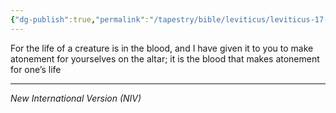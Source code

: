 ```yaml
---
{"dg-publish":true,"permalink":"/tapestry/bible/leviticus/leviticus-17-11/","title":"Leviticus 17:11","hide":true,"tags":["bible-verse","bible-verse"],"dgHomeLink":true,"dgShowLocalGraph":true,"dgEnableSearch":true}
---
```


For the life of a creature is in the blood, and I have given it to you to make atonement for yourselves on the altar; it is the blood that makes atonement for one’s life

---
*New International Version (NIV)*